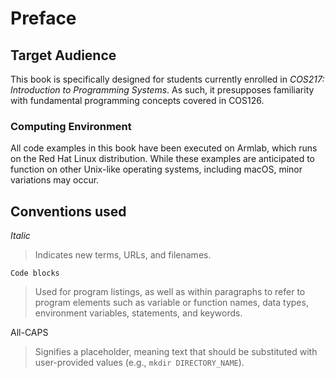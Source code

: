 # Preface

## Target Audience

This book is specifically designed for students currently enrolled in _COS217: Introduction to Programming Systems_. As such, it presupposes familiarity with fundamental programming concepts covered in COS126.&#x20;

### Computing Environment

All code examples in this book have been executed on Armlab, which runs on the Red Hat Linux distribution. While these examples are anticipated to function on other Unix-like operating systems, including macOS, minor variations may occur.

## Conventions used

_Italic_

> Indicates new terms, URLs, and filenames.

`Code blocks`

> Used for program listings, as well as within paragraphs to refer to program elements such as variable or function names, data types, environment variables, statements, and keywords.

All-CAPS

> Signifies a placeholder, meaning text that should be substituted with user-provided values (e.g., `mkdir DIRECTORY_NAME`).
